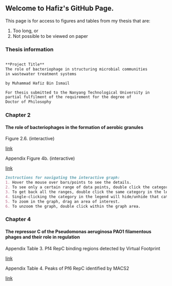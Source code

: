 ## Welcome to Hafiz's GitHub Page.

This page is for access to figures and tables from my thesis that are:
1. Too long, or
2. Not possible to be viewed on paper

### Thesis information
```markdown

**Project Title**
The role of bacteriophage in structuring microbial communities 
in wastewater treatment systems

by Muhammad Hafiz Bin Ismail

For thesis submitted to the Nanyang Technological University in 
partial fulfilment of the requirement for the degree of 
Doctor of Philosophy

```

### Chapter 2
#### The role of bacteriophages in the formation of aerobic granules

Figure 2.6. (interactive)

[link](https://goo.gl/Z8j8xq)

Appendix Figure 4b. (interactive)

[link](https://goo.gl/86MEgy)

```markdown
Instructions for navigating the interactive graph:
1. Hover the mouse over bars/points to see the details.
2. To see only a certain range of data points, double click the category in the legend on the right.
3. To get back all the ranges, double click the same category in the legend.
4. Single-clicking the category in the legend will hide/unhide that category.
5. To zoom in the graph, drag an area of interest.
6. To unzoom the graph, double click within the graph area.
```


### Chapter 4
#### The repressor C of the Pseudomonas aeruginosa PAO1 filamentous phages and their role in regulation

Appendix Table 3. Pf4 RepC binding regions detected by Virtual Footprint

[link](https://goo.gl/dHNRdS)

Appendix Table 4. Peaks of Pf6 RepC identified by MACS2

[link](https://goo.gl/1uWm1o)

